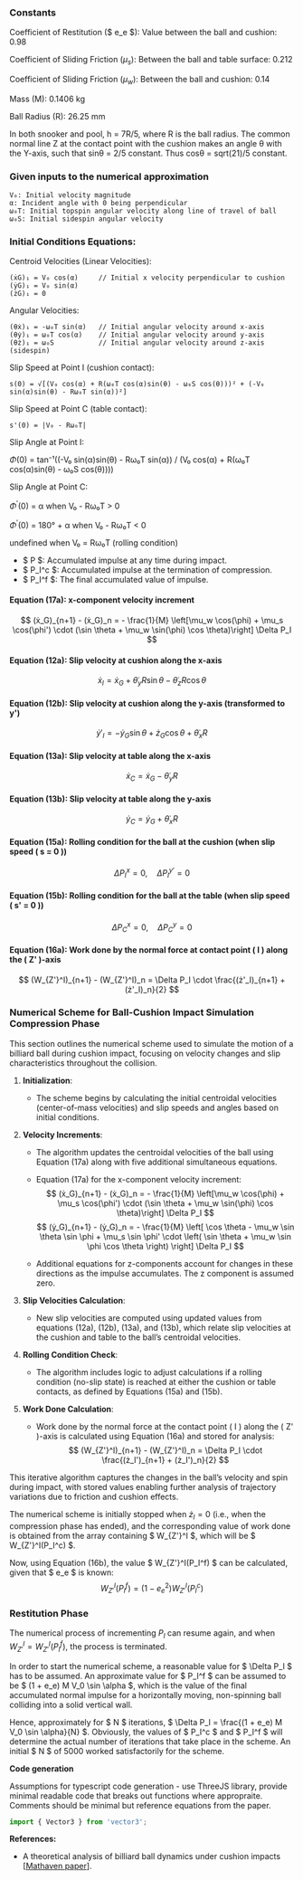 
### Constants


Coefficient of Restitution ($ e_e $): Value between the ball and cushion: 0.98

Coefficient of Sliding Friction ($μ_s$): Between the ball and table surface: 0.212

Coefficient of Sliding Friction ($μ_w$): Between the ball and cushion: 0.14

Mass (M): 0.1406 kg

Ball Radius (R): 26.25 mm

In both snooker and pool, h = 7R/5, where R is the ball radius.
The common normal line Z at the contact point with the cushion makes an angle θ with the Y-axis, such that sinθ = 2/5 constant. Thus cosθ = sqrt(21)/5 constant.



### Given inputs to the numerical approximation 
```
V₀: Initial velocity magnitude
α: Incident angle with 0 being perpendicular
ω₀T: Initial topspin angular velocity along line of travel of ball
ω₀S: Initial sidespin angular velocity
```

### Initial Conditions Equations:

Centroid Velocities (Linear Velocities):

```
(ẋG)₁ = V₀ cos(α)     // Initial x velocity perpendicular to cushion
(ẏG)₁ = V₀ sin(α)  
(żG)₁ = 0            
```

Angular Velocities:

```
(θ̇x)₁ = -ω₀T sin(α)   // Initial angular velocity around x-axis
(θ̇y)₁ = ω₀T cos(α)    // Initial angular velocity around y-axis
(θ̇z)₁ = ω₀S           // Initial angular velocity around z-axis (sidespin)
```

Slip Speed at Point I (cushion contact):

```
s(0) = √[(V₀ cos(α) + R(ω₀T cos(α)sin(θ) - ω₀S cos(θ)))² + (-V₀ sin(α)sin(θ) - Rω₀T sin(α))²]
```

Slip Speed at Point C (table contact):

```
s'(0) = |V₀ - Rω₀T|
```

Slip Angle at Point I:


$\Phi$(0) = tan⁻¹((-V₀ sin(α)sin(θ) - Rω₀T sin(α)) / (V₀ cos(α) + R(ω₀T cos(α)sin(θ) - ω₀S cos(θ))))

Slip Angle at Point C:

$\Phi^{\prime}$(0) = α            when V₀ - Rω₀T > 0

$\Phi^{\prime}$(0) = 180° + α     when V₀ - Rω₀T < 0

undefined when V₀ = Rω₀T (rolling condition)

- $ P $: Accumulated impulse at any time during impact.
- $ P_I^c $: Accumulated impulse at the termination of compression.
- $ P_I^f $: The final accumulated value of impulse.


#### Equation (17a): x-component velocity increment
$$
(ẋ_G)_{n+1} - (ẋ_G)_n = - \frac{1}{M} \left[\mu_w \cos(\phi) + \mu_s \cos(\phi') \cdot (\sin \theta + \mu_w \sin(\phi) \cos \theta)\right] \Delta P_I
$$

#### Equation (12a): Slip velocity at cushion along the x-axis
$$
ẋ_I = ẋ_G + θ̇_y R \sin \theta - θ̇_z R \cos \theta
$$

#### Equation (12b): Slip velocity at cushion along the y-axis (transformed to y')
$$
ẏ'_I = -ẏ_G \sin \theta + ż_G \cos \theta + θ̇_x R
$$

#### Equation (13a): Slip velocity at table along the x-axis
$$
ẋ_C = ẋ_G - θ̇_y R
$$

#### Equation (13b): Slip velocity at table along the y-axis
$$
ẏ_C = ẏ_G + θ̇_x R
$$

#### Equation (15a): Rolling condition for the ball at the cushion (when slip speed \( s = 0 \))
$$
\Delta P_I^x = 0, \quad \Delta P_I^{y'} = 0
$$

#### Equation (15b): Rolling condition for the ball at the table (when slip speed \( s' = 0 \))
$$
\Delta P_C^x = 0, \quad \Delta P_C^y = 0
$$

#### Equation (16a): Work done by the normal force at contact point \( I \) along the \( Z' \)-axis
$$
(W_{Z'}^I)_{n+1} - (W_{Z'}^I)_n = \Delta P_I \cdot \frac{(ż'_I)_{n+1} + (ż'_I)_n}{2}
$$


### Numerical Scheme for Ball-Cushion Impact Simulation Compression Phase

This section outlines the numerical scheme used to simulate the motion of a billiard ball during cushion impact, focusing on velocity changes and slip characteristics throughout the collision.

1. **Initialization**:
   - The scheme begins by calculating the initial centroidal velocities (center-of-mass velocities) and slip speeds and angles based on initial conditions.

2. **Velocity Increments**:
   - The algorithm updates the centroidal velocities of the ball using Equation (17a) along with five additional simultaneous equations.
   - Equation (17a) for the x-component velocity increment:
     $$
        (ẋ_G)_{n+1} - (ẋ_G)_n = - \frac{1}{M} \left[\mu_w \cos(\phi) + \mu_s \cos(\phi') \cdot (\sin \theta + \mu_w \sin(\phi) \cos \theta)\right] \Delta P_I
     $$
     $$
        (ẏ_G)_{n+1} - (ẏ_G)_n  = - \frac{1}{M} \left[ \cos \theta - \mu_w \sin \theta \sin \phi + \mu_s \sin \phi' \cdot \left( \sin \theta + \mu_w \sin \phi \cos \theta \right) \right] \Delta P_I
     $$

   - Additional equations for z-components account for changes in these directions as the impulse accumulates. The z component is assumed zero.

3. **Slip Velocities Calculation**:
   - New slip velocities are computed using updated values from equations (12a), (12b), (13a), and (13b), which relate slip velocities at the cushion and table to the ball’s centroidal velocities.

4. **Rolling Condition Check**:
   - The algorithm includes logic to adjust calculations if a rolling condition (no-slip state) is reached at either the cushion or table contacts, as defined by Equations (15a) and (15b).

5. **Work Done Calculation**:
   - Work done by the normal force at the contact point \( I \) along the \( Z' \)-axis is calculated using Equation (16a) and stored for analysis:
     $$
     (W_{Z'}^I)_{n+1} - (W_{Z'}^I)_n = \Delta P_I \cdot \frac{(ż_I')_{n+1} + (ż_I')_n}{2}
     $$

This iterative algorithm captures the changes in the ball’s velocity and spin during impact, with stored values enabling further analysis of trajectory variations due to friction and cushion effects.

The numerical scheme is initially stopped when $\dot{z}_I = 0$ (i.e., when the compression phase has ended), and the corresponding value of work done is obtained from the array containing $ W_{Z'}^I $, which will be $ W_{Z'}^I(P_I^c) $.

Now, using Equation (16b), the value $ W_{Z'}^I(P_I^f) $ can be calculated, given that $ e_e $ is known:
$$
W_{Z'}^I(P_I^f) = (1 - e_e^2) W_{Z'}^I(P_I^c)
$$

### Restitution Phase

The numerical process of incrementing $P_I$ can resume again, and when $W_{Z'}^I = W_{Z'}^I(P_I^f)$, the process is terminated.

In order to start the numerical scheme, a reasonable value for $ \Delta P_I $ has to be assumed. An approximate value for $ P_I^f $ can be assumed to be $ (1 + e_e) M V_0 \sin \alpha $, which is the value of the final accumulated normal impulse for a horizontally moving, non-spinning ball colliding into a solid vertical wall.

Hence, approximately for $ N $ iterations, $ \Delta P_I = \frac{(1 + e_e) M V_0 \sin \alpha}{N} $. Obviously, the values of $ P_I^c $ and $ P_I^f $ will determine the actual number of iterations that take place in the scheme. An initial $ N $ of 5000 worked satisfactorily for the scheme.


**Code generation**

Assumptions for typescript code generation - use ThreeJS library, provide minimal readable code that breaks out functions where appropraite. Comments should be minimal but reference equations from the paper.

```typescript
import { Vector3 } from 'vector3';
```

**References:**

- A theoretical analysis of billiard ball
dynamics under cushion impacts [[Mathaven paper](https://billiards.colostate.edu/physics_articles/Mathavan_IMechE_2010.pdf)].

